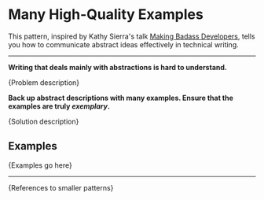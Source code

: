 # Many High-Quality Examples

This pattern, inspired by Kathy Sierra's talk [Making Badass Developers](https://www.youtube.com/watch?v=FKTxC9pl-WM),
tells you how to communicate abstract ideas effectively in technical writing.

---

**Writing that deals mainly with abstractions is hard to understand.**

{Problem description}

**Back up abstract descriptions with many examples. Ensure that the examples are
truly *exemplary*.**

{Solution description}

## Examples

{Examples go here}

---

{References to smaller patterns}
